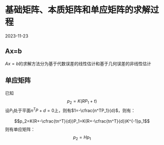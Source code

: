 # 基础矩阵、本质矩阵和单应矩阵的求解过程 
2023-11-23

## Ax=b
$Ax=b$的求解方法分为基于代数误差的线性估计和基于几何误差的非线性估计

## 单应矩阵
已知
$$p_2=K(RP_1+t)$$
设$P_1$处于平面$n^TP+d=0$上，则有$1=-\cfrac{n^TP_1}{d}$，则有：

$$p_2=K(R+-\cfrac{tn^T}{d})P_1=K(R+-\cfrac{tn^T}{d})K^{-1}p_1$$
则有单应矩阵：
$$p_2=Hp_1$$
